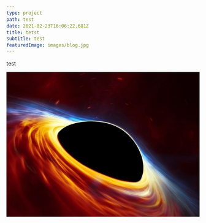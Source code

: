 ```yaml
---
type: project
path: test
date: 2021-02-23T16:06:22.681Z
title: tetst
subtitle: test
featuredImage: images/blog.jpg
---
```

test





![test](images/eso.jpg "test")